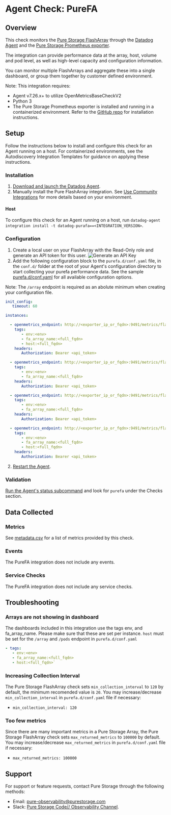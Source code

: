 # Agent Check: PureFA

## Overview

This check monitors the [Pure Storage FlashArray][3] through the [Datadog Agent][2] and the [Pure Storage Prometheus exporter][1]. 

The integration can provide performance data at the array, host, volume and pod level, as well as high-level capacity and configuration information.

You can monitor multiple FlashArrays and aggregate these into a single dashboard, or group them together by customer defined environment.

Note: This integration requires:

 - Agent v7.26.x+ to utilize OpenMetricsBaseCheckV2
 - Python 3
 - The Pure Storage Prometheus exporter is installed and running in a containerized environment. Refer to the [GitHub repo][1] for installation instructions.

## Setup

Follow the instructions below to install and configure this check for an Agent running on a host. For containerized environments, see the Autodiscovery Integration Templates for guidance on applying these instructions.

### Installation

1. [Download and launch the Datadog Agent][9].
2. Manually install the Pure FlashArray integration. See [Use Community Integrations][10] for more details based on your environment.


#### Host

To configure this check for an Agent running on a host, run `datadog-agent integration install -t datadog-purafa==<INTEGRATION_VERSION>`.

### Configuration

1. Create a local user on your FlashArray with the Read-Only role and generate an API token for this user.
   ![Generate an API Key](https://raw.githubusercontent.com/DataDog/integrations-extras/master/purefa/images/API.png) 
2. Add the following configuration block to the `purefa.d/conf.yaml` file, in the `conf.d/` folder at the root of your Agent's configuration directory to start collecting your purefa performance data. See the sample [purefa.d/conf.yaml][4] for all available configuration options.

Note: The `/array` endpoint is required as an abolute minimum when creating your configuration file.

```yaml
init_config:
   timeout: 60

instances:

  - openmetrics_endpoint: http://<exporter_ip_or_fqdn>:9491/metrics/flasharray/array?endpoint=<array_ip_or_fqdn>
    tags:
       - env:<env>
       - fa_array_name:<full_fqdn>
       - host:<full_fqdn>
    headers:
       Authorization: Bearer <api_token>

  - openmetrics_endpoint: http://<exporter_ip_or_fqdn>:9491/metrics/flasharray/volumes?endpoint=<array_ip_or_fqdn>
    tags:
       - env:<env>
       - fa_array_name:<full_fqdn>
    headers:
       Authorization: Bearer <api_token>

  - openmetrics_endpoint: http://<exporter_ip_or_fqdn>:9491/metrics/flasharray/hosts?endpoint=<array_ip_or_fqdn>
    tags:
       - env:<env>
       - fa_array_name:<full_fqdn>
    headers:
       Authorization: Bearer <api_token>

  - openmetrics_endpoint: http://<exporter_ip_or_fqdn>:9491/metrics/flasharray/pods?endpoint=<array_ip_or_fqdn>
    tags:
       - env:<env>
       - fa_array_name:<full_fqdn>
       - host:<full_fqdn>
    headers:
       Authorization: Bearer <api_token>
```
2. [Restart the Agent][5].

### Validation

[Run the Agent's status subcommand][6] and look for `purefa` under the Checks section.

## Data Collected

### Metrics

See [metadata.csv][7] for a list of metrics provided by this check.

### Events

The PureFA integration does not include any events.

### Service Checks

The PureFA integration does not include any service checks.

## Troubleshooting

### Arrays are not showing in dashboard

The dashboards included in this integration use the tags env, and fa_array_name. Please make sure that these are set per instance. `host` must be set for the `/array` and `/pods` endpoint in `purefa.d/conf.yaml`

```yaml
- tags:
   - env:<env>
   - fa_array_name:<full_fqdn>
   - host:<full_fqdn>`
```


### Increasing Collection Interval

The Pure Storage FlashArray check sets `min_collection_interval` to `120` by default, the minimum recomended value is `20`. You may increase/decrease `min_collection_interval` in `purefa.d/conf.yaml` file if necessary:

- `min_collection_interval: 120`

### Too few metrics

Since there are many important metrics in a Pure Storage Array, the Pure Storage FlashArray check sets `max_returned_metrics` to `100000` by default. You may increase/decrease `max_returned_metrics` in `purefa.d/conf.yaml` file if necessary:

- `max_returned_metrics: 100000`

## Support

For support or feature requests, contact Pure Storage through the following methods:
* Email: pure-observability@purestorage.com
* Slack: [Pure Storage Code// Observability Channel][11].

[1]: https://github.com/PureStorage-OpenConnect/pure-exporter
[2]: https://app.datadoghq.com/account/settings#agent
[3]: https://www.purestorage.com/products.html
[4]: https://github.com/DataDog/integrations-extras/blob/master/purefa/data/conf.yaml.example
[5]: https://docs.datadoghq.com/agent/guide/agent-commands/#start-stop-and-restart-the-agent
[6]: https://docs.datadoghq.com/agent/guide/agent-commands/#agent-status-and-information
[7]: https://github.com/DataDog/integrations-extras/blob/master/purefa/metadata.csv
[9]: https://app.datadoghq.com/account/settings#agent
[10]: https://docs.datadoghq.com/agent/guide/community-integrations-installation-with-docker-agent
[11]: https://code-purestorage.slack.com/messages/C0357KLR1EU
